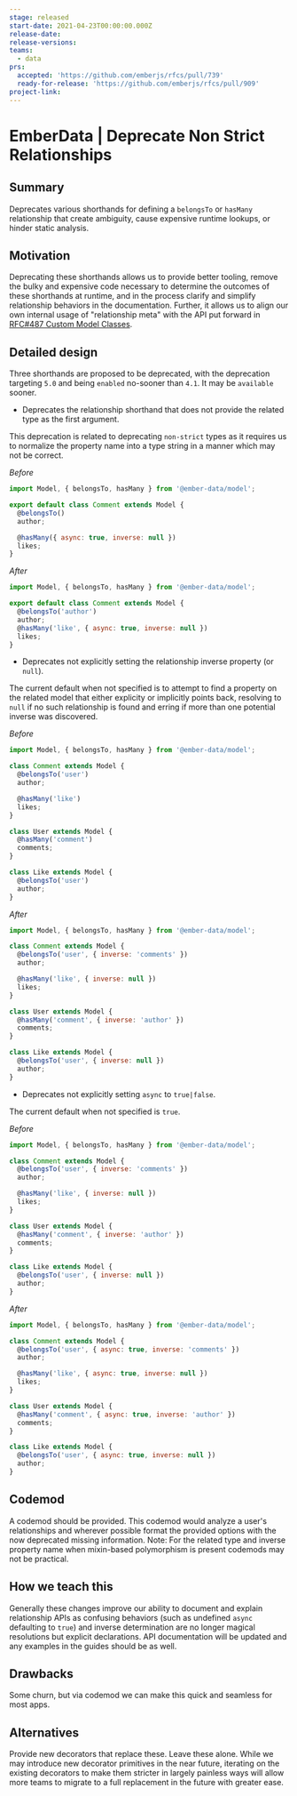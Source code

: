```yaml
---
stage: released
start-date: 2021-04-23T00:00:00.000Z
release-date:
release-versions:
teams:
  - data
prs:
  accepted: 'https://github.com/emberjs/rfcs/pull/739'
  ready-for-release: 'https://github.com/emberjs/rfcs/pull/909'
project-link:
---
```


# EmberData | Deprecate Non Strict Relationships

## Summary

Deprecates various shorthands for defining a `belongsTo` or `hasMany`
relationship that create ambiguity, cause expensive runtime lookups,
or hinder static analysis.

## Motivation

Deprecating these shorthands allows us to provide better tooling, remove the bulky
and expensive code necessary to determine the outcomes of these shorthands at
runtime, and in the process clarify and simplify relationship behaviors in the
documentation. Further, it allows us to align our own internal usage of
"relationship meta" with the API put forward in [RFC#487 Custom Model Classes](https://github.com/emberjs/rfcs/blob/master/text/0487-custom-model-classes.md#exposing-schema-information).

## Detailed design

Three shorthands are proposed to be deprecated, with the deprecation targeting `5.0`
and being `enabled` no-sooner than `4.1`. It may be `available` sooner.

- Deprecates the relationship shorthand that does not provide the related type as the first argument.

This deprecation is related to deprecating `non-strict` types as it requires us to
normalize the property name into a type string in a manner which may not be correct.

*Before*

```./before.js
import Model, { belongsTo, hasMany } from '@ember-data/model';

export default class Comment extends Model {
  @belongsTo()
  author;

  @hasMany({ async: true, inverse: null })
  likes;
}
```

*After*

```./after.js
import Model, { belongsTo, hasMany } from '@ember-data/model';

export default class Comment extends Model {
  @belongsTo('author')
  author;
  @hasMany('like', { async: true, inverse: null })
  likes;
}
```

- Deprecates not explicitly setting the relationship inverse property (or `null`).

The current default when not specified is to attempt to find a property on the
related model that either explicity or implicitly points back, resolving to `null`
if no such relationship is found and erring if more than one potential inverse was
discovered.

*Before*

```./before.js
import Model, { belongsTo, hasMany } from '@ember-data/model';

class Comment extends Model {
  @belongsTo('user')
  author;

  @hasMany('like')
  likes;
}

class User extends Model {
  @hasMany('comment')
  comments;
}

class Like extends Model {
  @belongsTo('user')
  author;
}
```

*After*

```./after.js
import Model, { belongsTo, hasMany } from '@ember-data/model';

class Comment extends Model {
  @belongsTo('user', { inverse: 'comments' })
  author;

  @hasMany('like', { inverse: null })
  likes;
}

class User extends Model {
  @hasMany('comment', { inverse: 'author' })
  comments;
}

class Like extends Model {
  @belongsTo('user', { inverse: null })
  author;
}
```

- Deprecates not explicitly setting `async` to `true|false`.

The current default when not specified is `true`.

*Before*

```./before.js
import Model, { belongsTo, hasMany } from '@ember-data/model';

class Comment extends Model {
  @belongsTo('user', { inverse: 'comments' })
  author;

  @hasMany('like', { inverse: null })
  likes;
}

class User extends Model {
  @hasMany('comment', { inverse: 'author' })
  comments;
}

class Like extends Model {
  @belongsTo('user', { inverse: null })
  author;
}
```

*After*

```./after.js
import Model, { belongsTo, hasMany } from '@ember-data/model';

class Comment extends Model {
  @belongsTo('user', { async: true, inverse: 'comments' })
  author;

  @hasMany('like', { async: true, inverse: null })
  likes;
}

class User extends Model {
  @hasMany('comment', { async: true, inverse: 'author' })
  comments;
}

class Like extends Model {
  @belongsTo('user', { async: true, inverse: null })
  author;
}
```

## Codemod

A codemod should be provided. This codemod would analyze a user's relationships
and wherever possible format the provided options with the now deprecated missing
information. Note: For the related type and inverse property name when
mixin-based polymorphism is present codemods may not be practical.

## How we teach this

Generally these changes improve our ability to document and explain relationship
APIs as confusing behaviors (such as undefined `async` defaulting to `true`) and
inverse determination are no longer magical resolutions but explicit declarations.
API documentation will be updated and any examples in the guides should be as well.

## Drawbacks

Some churn, but via codemod we can make this quick and seamless for most apps.

## Alternatives

Provide new decorators that replace these. Leave these alone. While we may introduce
new decorator primitives in the near future, iterating on the existing decorators to
make them stricter in largely painless ways will allow more teams to migrate to a full
replacement in the future with greater ease.
